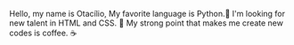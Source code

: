Hello, my name is Otacílio,
My favorite language is Python.🧡
I'm looking for new talent in HTML and CSS. 👀 
My strong point that makes me create new codes is coffee. ☕

